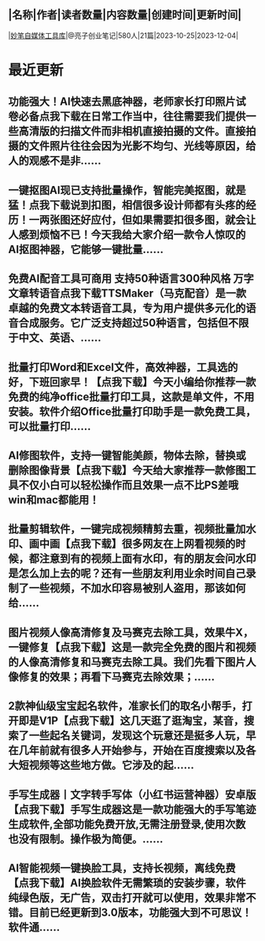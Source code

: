 |名称|作者|读者数量|内容数量|创建时间|更新时间|
---
|[妙笔自媒体工具库](https://xiaobot.net/p/pan5340857?refer=0b133df9-27dc-423b-8101-639049001c13)|@亮子创业笔记|580人|21篇|2023-10-25|2023-12-04|

# 最近更新
## 功能强大！AI快速去黑底神器，老师家长打印照片试卷必备点我下载在日常工作当中，往往需要我们提供一些高清版的扫描文件而非相机直接拍摄的文件。直接拍摄的文件照片往往会因为光影不均匀、光线等原因，给人的观感不是非......
## 一键抠图AI现已支持批量操作，智能完美抠图，就是猛！点我下载说到扣图，相信很多设计师都有头疼的经历！一两张图还好应付，但如果需要扣很多图，就会让人感到烦恼不已！今天我给大家介绍一款令人惊叹的AI抠图神器，它能够一键批量......
## 免费AI配音工具可商用 支持50种语言300种风格 万字文章转语音点我下载TTSMaker（马克配音）是一款卓越的免费文本转语音工具，专为用户提供多元化的语音合成服务。它广泛支持超过50种语言，包括但不限于中文、英语、......
## 批量打印Word和Excel文件，高效神器，工具选的好，下班回家早！【点我下载】今天小编给你推荐一款免费的纯净office批量打印工具，这款是单文件，不用安装。软件介绍Office批量打印助手是一款免费工具，可以批量打印......
## AI修图软件，支持一键智能美颜，物体去除，替换或删除图像背景【点我下载】今天给大家推荐一款修图工具不仅小白可以轻松操作而且效果一点不比PS差哦win和mac都能用！
## 批量剪辑软件，一键完成视频精剪去重，视频批量加水印、画中画【点我下载】很多网友在上网看视频的时候，都注意到有的视频上面有水印，有的朋友会问水印是怎么加上去的呢？还有一些朋友利用业余时间自己录制了一些视频，不加水印容易被别人盗用，那该如何给......
## 图片视频人像高清修复及马赛克去除工具，效果牛X，一键修复【点我下载】这是一款完全免费的图片和视频的人像高清修复和马赛克去除工具。我们先看下图片人像修复的效果；再看下马赛克去除效果；......
## 2款神仙级宝宝起名软件，准家长们的取名小帮手，打开即是V1P【点我下载】这几天逛了逛淘宝，某音，搜索了一些起名关键词，发现这个玩意还是挺多人玩，早在几年前就有很多人开始参与，开始在百度搜索以及各大短视频等这些地方做。它涉及的起......
## 手写生成器丨文字转手写体（小红书运营神器）安卓版【点我下载】手写生成器这是一款功能强大的手写笔迹生成软件,全部功能免费开放,无需注册登录,使用次数也没有限制。操作极为简便。......
## AI智能视频一键换脸工具，支持长视频，离线免费【点我下载】AI换脸软件无需繁琐的安装步骤，软件纯绿色版，无广告，双击打开就可以使用，效果非常不错。目前已经更新到3.0版本，功能强大到不可思议！软件通......

